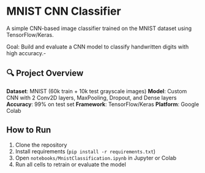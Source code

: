 # MNIST CNN Classifier

A simple CNN-based image classifier trained on the MNIST dataset using TensorFlow/Keras.

Goal: Build and evaluate a CNN model to classify handwritten digits with high accuracy.-

## 🔍 Project Overview

 **Dataset**: MNIST (60k train + 10k test grayscale images)
 **Model**: Custom CNN with 2 Conv2D layers, MaxPooling, Dropout, and Dense layers
 **Accuracy**: 99% on test set
 **Framework**: TensorFlow/Keras
 **Platform**: Google Colab



## How to Run

1. Clone the repository
2. Install requirements (`pip install -r requirements.txt`)
3. Open `notebooks/MnistClassification.ipynb` in Jupyter or Colab
4. Run all cells to retrain or evaluate the model
